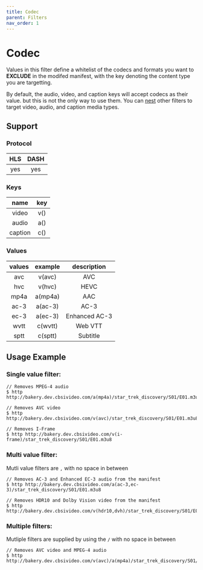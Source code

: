 ```yaml
---
title: Codec
parent: Filters
nav_order: 1
---
```


# Codec
Values in this filter define a whitelist of the codecs and formats you want to **EXCLUDE** in the modifed manifest, with the key denoting the content type you are targetting.

By default, the audio, video, and caption keys will accept codecs as their value. but this is not the only way to use them. You can <a href="nested-filters.html">nest</a> other filters to target video, audio, and caption media types.

## Support

### Protocol

HLS | DASH |
:--:|:----:|
yes | yes  |

### Keys

| name    | key |
|:-------:|:---:|
| video   | v() |
| audio   | a() |
| caption | c() |

### Values

| values  | example    | description   |
|:-------:|:----------:|:-------------:|
| avc     | v(avc)     | AVC           |
| hvc     | v(hvc)     | HEVC          |
| mp4a    | a(mp4a)    | AAC           |
| ac-3    | a(ac-3)    | AC-3          |
| ec-3    | a(ec-3)    | Enhanced AC-3 |
| wvtt    | c(wvtt)    | Web VTT       |
| sptt    | c(sptt)    | Subtitle      |

## Usage Example 
### Single value filter:

    // Removes MPEG-4 audio
    $ http http://bakery.dev.cbsivideo.com/a(mp4a)/star_trek_discovery/S01/E01.m3u8

    // Removes AVC video
    $ http http://bakery.dev.cbsivideo.com/v(avc)/star_trek_discovery/S01/E01.m3u8

    // Removes I-Frame
    $ http http://bakery.dev.cbsivideo.com/v(i-frame)/star_trek_discovery/S01/E01.m3u8

### Multi value filter:
Mutli value filters are `,` with no space in between

    // Removes AC-3 and Enhanced EC-3 audio from the manifest
    $ http http://bakery.dev.cbsivideo.com/a(ac-3,ec-3)/star_trek_discovery/S01/E01.m3u8

    // Removes HDR10 and Dolby Vision video from the manifest
    $ http http://bakery.dev.cbsivideo.com/v(hdr10,dvh)/star_trek_discovery/S01/E01.m3u8

### Multiple filters:
Mutliple filters are supplied by using the `/` with no space in between

    // Removes AVC video and MPEG-4 audio
    $ http http://bakery.dev.cbsivideo.com/v(avc)/a(mp4a)/star_trek_discovery/S01/E01.m3u8

